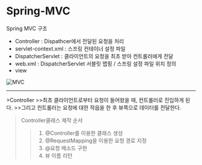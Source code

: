 # Spring-MVC

Spring MVC 구조
- Controller : Dispathcer에서 전달된 요청을 처리
- servlet-context.xml : 스프링 컨테이너 설정 파일
- DispatcherServlet : 클라이언트의 요청을 최초 받아 컨트롤러에게 전달
- web.xml : DispatcherServlet 서블릿 맵핑 / 스프링 설정 파일 위치 정의
- view

![MVC](https://user-images.githubusercontent.com/31613683/36257012-a3410c52-1298-11e8-8e0f-548d7708093d.png)


<hr/>
>Controller
>>최초 클라이언트로부터 요청이 들어왔을 때, 컨트롤러로 진입하게 된다.
>>그리고 컨트롤러는 요청에 대한 작읍을 한 후 뷰쪽으로 데이터를 전달한다.

>Controller클래스 제작 순서
>> 1. @Controller를 이용한 클래스 생성
>> 2. @RequestMapping을 이용한 요청 경로 지정
>> 3. @요청 메소드 구현
>> 4. 뷰 이름 리턴


